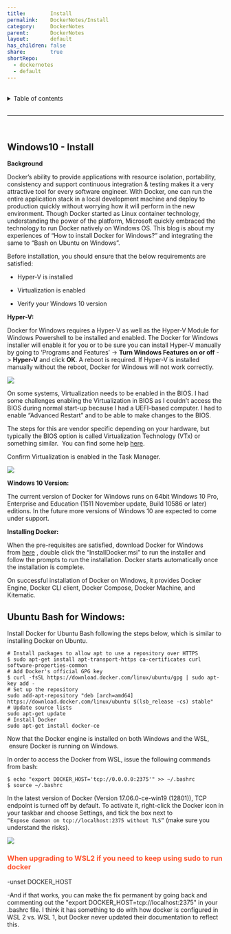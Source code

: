 ```yaml
---
title:        Install  
permalink:    DockerNotes/Install  
category:     DockerNotes  
parent:       DockerNotes  
layout:       default  
has_children: false  
share:        true  
shortRepo:  
  - dockernotes  
  - default            
---
```

  
  
<br/>            
  
<details markdown="block">                  
<summary>                  
Table of contents                  
</summary>                  
{: .text-delta }                  
1. TOC                  
{:toc}                  
</details>                  
  
<br/>                  
  
***                  
  
<br/>  
  
<body>  
     <h2> Windows10 - Install </h2>   <p></p><p><strong>Background</strong></p><p>Docker’s ability to provide applications with resource isolation, portability, consistency and support continuous integration &amp; testing makes it a very attractive tool for every software engineer. With Docker, one can run the entire application stack in a local development machine and deploy to production quickly without worrying how it will perform in the new environment. Though Docker started as Linux container technology, understanding the power of the platform, Microsoft quickly embraced the technology to run Docker natively on Windows OS. This blog is about my experiences of “How to install Docker for Windows?” and integrating the same to “Bash on Ubuntu on Windows”.</p><p>Before installation, you should ensure that the below requirements are satisfied:</p><ul><li><p>Hyper-V is installed</p></li><li><p>Virtualization is enabled</p></li><li><p>Verify your Windows 10 version</p></li></ul><p><strong>Hyper-V:</strong></p><p>Docker for Windows requires a Hyper-V as well as the Hyper-V Module for Windows Powershell to be installed and enabled. The Docker for Windows installer will enable it for you or to be sure you can install Hyper-V manually by going to ‘Programs and Features’ -&gt;&nbsp;<strong>Turn Windows Features on or off</strong>&nbsp;-&gt;&nbsp;<strong>Hyper-V</strong>&nbsp;and click&nbsp;<strong>OK</strong>. A reboot is required. If Hyper-V is installed manually without the reboot, Docker for Windows will not work correctly.</p><img class="confluence-embedded-image confluence-external-resource image-center" src="https://altis.com.au/wp-content/uploads/2017/07/blog-pic-1.png" data-image-src="https://altis.com.au/wp-content/uploads/2017/07/blog-pic-1.png" loading="lazy"><p>On some systems, Virtualization needs to be enabled in the BIOS. I had some challenges enabling the Virtualization in BIOS as I couldn’t access the BIOS during normal start-up because I had a UEFI-based computer. I had to enable “Advanced Restart” and to be able to make changes to the BIOS.</p><p>The steps for this are vendor specific depending on your hardware, but typically the BIOS option is called Virtualization Technology (VTx) or something similar.&nbsp; You can find some help&nbsp;<a href="https://www.howtogeek.com/213795/how-to-enable-intel-vt-x-in-your-computers-bios-or-uefi-firmware/">here</a>.</p><p>Confirm Virtualization is enabled in the Task Manager.</p><img class="confluence-embedded-image confluence-external-resource image-center" src="https://altis.com.au/wp-content/uploads/2017/07/Blog-pic-2.png" data-image-src="https://altis.com.au/wp-content/uploads/2017/07/Blog-pic-2.png" loading="lazy"><p><strong>Windows 10 Version:</strong></p><p>The current version of Docker for Windows runs on 64bit Windows 10 Pro, Enterprise and Education (1511 November update, Build 10586 or later) editions. In the future more versions of Windows 10 are expected to come under support.</p><p><strong>Installing Docker:</strong></p><p>When the pre-requisites are satisfied, download Docker for Windows from&nbsp;<a href="https://download.docker.com/win/stable/InstallDocker.msi">here</a>&nbsp;, double click the “InstallDocker.msi” to run the installer and follow the prompts to run the installation. Docker starts automatically once the installation is complete.</p><p>On successful installation of Docker on Windows, it provides Docker Engine, Docker CLI client, Docker Compose, Docker Machine, and Kitematic.</p><p><h2>Ubuntu Bash for Windows:</h2></p><p>Install Docker for Ubuntu Bash following the steps below, which is similar to installing Docker on Ubuntu.</p><p><code># Install packages to allow apt to use a repository over HTTPS</code><br><code>$ sudo apt-get install apt-transport-https ca-certificates curl software-properties-common</code><br><code># Add Docker's official GPG key</code><br><code>$ curl -fsSL https://download.docker.com/linux/ubuntu/gpg | sudo apt-key add -</code><br><code># Set up the repository</code><br><code>sudo add-apt-repository "deb [arch=amd64] https://download.docker.com/linux/ubuntu $(lsb_release -cs) stable"</code><br><code># Update source lists</code><br><code>sudo apt-get update</code><br><code># Install Docker</code><br><code>sudo apt-get install docker-ce</code></p><p>Now that the Docker engine is installed on both Windows and the WSL, &nbsp;ensure Docker is running on Windows.</p><p>In order to access the Docker from WSL, issue the following commands from bash:</p><p><code>$ echo "export DOCKER_HOST='tcp://0.0.0.0:2375'" &gt;&gt; ~/.bashrc</code><br><code>$ source ~/.bashrc</code></p><p>In the latest version of Docker (Version 17.06.0-ce-win19 (12801)), TCP endpoint is turned off by default. To activate it, right-click the Docker icon in your taskbar and choose Settings, and tick the box next to<br><code>“Expose daemon on tcp://localhost:2375 without TLS”</code>&nbsp;(make sure you understand the risks).</p><p><img class="confluence-embedded-image confluence-external-resource image-center" src="https://altis.com.au/wp-content/uploads/2017/07/Blog-pic-3.png" data-image-src="https://altis.com.au/wp-content/uploads/2017/07/Blog-pic-3.png" loading="lazy"></p><h3><span style="color: rgb(255,86,48);">When upgrading to WSL2 if you need to keep using sudo to run docker</span></h3><p>-unset DOCKER_HOST</p><p>-And if that works, you can make the fix permanent by going back and commenting out the "export DOCKER_HOST=tcp://localhost:2375" in your .bashrc file. I think it has something to do with how docker is configured in WSL 2 vs. WSL 1, but Docker never updated their documentation to reflect this.</p>  
  
  
  
</body>